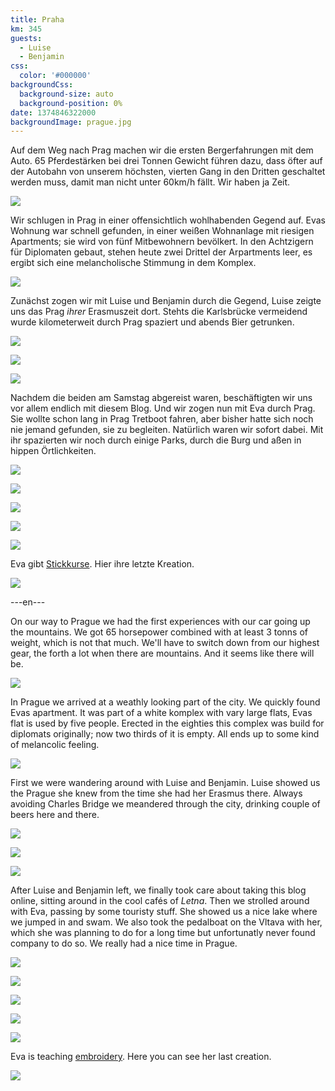 ```yaml
---
title: Praha
km: 345
guests:
  - Luise
  - Benjamin
css:
  color: '#000000'
backgroundCss:
  background-size: auto
  background-position: 0%
date: 1374846322000
backgroundImage: prague.jpg
---
```


Auf dem Weg nach Prag machen wir die ersten Bergerfahrungen mit dem Auto. 65 Pferdestärken bei drei Tonnen Gewicht führen dazu, dass öfter auf der Autobahn von unserem höchsten, vierten Gang in den Dritten geschaltet werden muss, damit man nicht unter 60km/h fällt. Wir haben ja Zeit.

![](IMG_1840)

Wir schlugen in Prag in einer offensichtlich wohlhabenden Gegend auf. Evas Wohnung war schnell gefunden, in einer weißen Wohnanlage mit riesigen Apartments; sie wird von fünf Mitbewohnern bevölkert. In den Achtzigern für Diplomaten gebaut, stehen heute zwei Drittel der Arpartments leer, es ergibt sich eine melancholische Stimmung in dem Komplex.

![](IMG_1841)

Zunächst zogen wir mit Luise und Benjamin durch die Gegend, Luise zeigte uns das Prag _ihrer_ Erasmuszeit dort. Stehts die Karlsbrücke vermeidend wurde kilometerweit durch Prag spaziert und abends Bier getrunken.

![](IMG_1844)

![](IMG_1853)

![](IMG_1861)

Nachdem die beiden am Samstag abgereist waren, beschäftigten wir uns vor allem endlich mit diesem Blog. Und wir zogen nun mit Eva durch Prag. Sie wollte schon lang in Prag Tretboot fahren, aber bisher hatte sich noch nie jemand gefunden, sie zu begleiten. Natürlich waren wir sofort dabei. Mit ihr spazierten wir noch durch einige Parks, durch die Burg und aßen in hippen Örtlichkeiten.

![](IMG_2031)

![](IMG_2029)

![](IMG_2037)

![](IMG_2039)

![](IMG_2052)

Eva gibt [Stickkurse](http://loverevamp.com/). Hier ihre letzte Kreation.

![](IMG_1831)

---en---

On our way to Prague we had the first experiences with our car going up the mountains. We got 65 horsepower combined with at least 3 tonns of weight, which is not that much. We'll have to switch down from our highest gear, the forth a lot when there are mountains. And it seems like there will be.

![](IMG_1840)

In Prague we arrived at a weathly looking part of the city. We quickly found Evas apartment. It was part of a white komplex with vary large flats, Evas flat is used by five people. Erected in the eighties this complex was build for diplomats originally; now two thirds of it is empty. All ends up to some kind of melancolic feeling.

![](IMG_1841)

First we were wandering around with Luise and Benjamin. Luise showed us the Prague she knew from the time she had her Erasmus there. Always avoiding Charles Bridge we meandered through the city, drinking couple of beers here and there.

![](IMG_1844)

![](IMG_1853)

![](IMG_1861)

After Luise and Benjamin left, we finally took care about taking this blog online, sitting around in the cool cafés of _Letna_. Then we strolled around with Eva, passing by some touristy stuff. She showed us a nice lake where we jumped in and swam. We also took the pedalboat on the Vltava with her, which she was planning to do for a long time but unfortunatly never found company to do so. We really had a nice time in Prague.

![](IMG_2031)

![](IMG_2029)

![](IMG_2037)

![](IMG_2039)

![](IMG_2052)

Eva is teaching [embroidery](http://loverevamp.com/). Here you can see her last creation.

![](IMG_1831)
